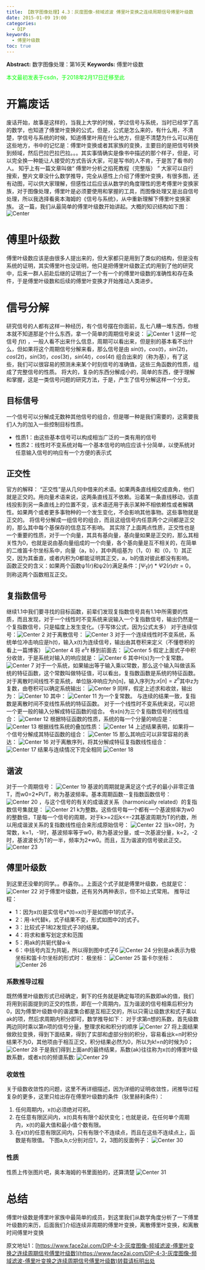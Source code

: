 ```yaml
---
title: 【数字图像处理】4.3：灰度图像-频域滤波 傅里叶变换之连续周期信号傅里叶级数
date: 2015-01-09 19:00
categories:
  - DIP
keywords:
  - 傅里叶级数
toc: true
---
```

**Abstract:** 数字图像处理：第16天
**Keywords:** 傅里叶级数
<!--more-->
<font color="00FF00">本文最初发表于csdn，于2018年2月17日迁移至此</font>
# 开篇废话
废话开始，故事是这样的，当我上大学的时候，学过信号与系统，当时已经学了高的数学，也知道了傅里叶变换的公式，但是，公式是怎么来的，有什么用，不清楚，学信号与系统的时候，知道傅里叶用在什么地方，但是不清楚为什么可以用在这些地方，书中的记忆是：傅里叶变换或者其家族的变换，主要目的是把信号转换到频域，然后巴拉巴拉巴拉。。。其实事情确实是像书中描述的那个样子，但是，可以完全换一种能让人接受的方式告诉大家，可是写书的人不肯，于是苦了看书的人。
知乎上有一篇文章叫做“ 傅里叶分析之掐死教程（完整版） ” 大家可以自行搜索，整片文章没什么数学推导，完全从感性上介绍了傅里叶变换，有很多图，还有动图，可以供大家理解，但感性过后应该从数学的角度理性的思考傅里叶变换家族，对于图像处理，傅里叶是必须要使用和掌握的工具，而图像处理又是出自信号处理，所以我选择看奥本海姆的《信号与系统》，从中重新理解下傅里叶变换家族。
这一篇，我们从最简单的傅里叶级数开始讲起。大概的知识结构如下图：
![Center][]
# 傅里叶级数
傅里叶级数应该是由很多人提出来的，但大家都只是用到了类似的结构，但是没有系统的证明，其实傅里叶也没证明，他只是把傅里叶级数正式的用到了他的研究中，后来一群人前赴后继的证明出了一个有一个的傅里叶级数的准确性和存在条件，于是傅里叶级数和后续的傅里叶变换才开始推动人类进步。
# 信号分解
研究信号的人都有这样一种经历，有个信号摆在你面前，乱七八糟一堆东西，你根本就不知道那是个什么东西，拿一个简单的周期信号来说：
![Center 1][]
这样一坨信号 $f(t)$ ，一般人看不出来什么信息，周期可以看出来，但是别的基本看不出什么，但如果将这个周期信号分解来看，那么信号是由 $sin(t)，cos(t)，sin(2t)，cos(2t)，sin(3t)，cos(3t)，sin(4t)，cos(4t)$ 组合出来的（称为基），有了这些，我们可以很容易的预测未来某个时刻信号的准确值，这些三角函数的性质，组成了完整信号的性质。
将大的，复杂的东西分解成小的，简单的东西，便于理解和掌握，这是一类信号问题的研究方法，于是，产生了信号分解这样一个分支。

## 目标信号
一个信号可以分解成无数种其他信号的组合，但是哪一种是我们需要的，这需要我们人为的加入一些控制目标性质。
- 性质1：由这些基本信号可以构成相当广泛的一类有用的信号
- 性质2：线性时不变系统对每一个基本信号的响应应该十分简单，以使系统对任意输入信号的响应有一个方便的表示式
## 正交性
官方的解释： “正交性”是从几何中借来的术语。如果两条直线相交成直角，他们就是正交的。用向量术语来说，这两条直线互不依赖。沿着某一条直线移动，该直线投影到另一条直线上的位置不变，该术语还用于表示某种不相依赖性或者解耦性。如果两个或者更多事物种的一个发生变化，不会影响其他事物。这些事物就是正交的。
将信号分解成一组信号的组合，而且这组信号内任意两个之间都是正交的，那么其中每个基保存的信息互不影响。
其实除了上面两点性质，正交性也是一个重要的性质，对于一个向量，其具有基向量，基向量如果是正交的，那么其相关性为0，也就是说由基向量组成的一个向量，各个基向量是互不相关的，在简单的二维笛卡尔坐标系中，向量（a，b），其中两组基为（1，0）和（0，1）其正交，因为其垂直，或者内积为0都能证明其正交，a，b的值对彼此都没有影响。
函数正交的含义：如果两个函数ψ1(r)和ψ2(r)满足条件：$\int \Psi_1(r)*\Psi2(r)d\tau=0$，则称这两个函数相互正交。

## 复指数信号
继续1.1中我们要寻找的目标函数，前辈们发现复指数信号具有1.1中所需要的性质，而且发现，对于一个线性时不变系统来说输入一个复指数信号，输出仍然是一个复指数信号，只是幅度上发生变化。（手写体公式，因为公式太多）
对于连续信号：![Center 2][]
对于离散信号： ![Center 3][]
对于一个连续线性时不变系统，系统单位冲击响应是h(t)，输入x(t)为连续信号，输出由其卷积来定义（不懂卷积的看上一篇博客）
![Center 4][]
将 $e^st$ 移到前面去：
![Center 5][]
假定上面式子中积分收敛，于是系统对输入的响应就是：
![Center 6][]
其中H(s)为一个复常数。
![Center 7][]
对于一个系统，如果输出等于输入乘以常数，那么这个输入叫做该系统的特征函数，这个常数叫做特征值，可以看出，复指数函数是系统的特征函数。
对于离散时间线性不变系统，单位脉冲响应为h\[n\]，输入序列为:$x[n]=z^n$其中z为复数，由卷积可以确定系统输出：
![Center 9][]
同样，假定上述求和收敛，输出为：
![Center 10][]
其中： ![Center 11][] 为一个复常数。
与连续的结果一致，复指数是离散时间不变线性系统的特征函数。
对于一个线性时不变系统来说，可以把一个更一般的输入分解成特征函数的组合。
令x(n)为三个复指数信号的线性组合：
![Center 12][]
根据特征函数的性质，系统的每一个分量的响应是：
![Center 13][]
根据线性系统的叠加性质：
![Center 14][]
上述结果表明，如果将一个信号分解成其特征函数的组合：
![Center 15][]
那么其响应可以非常容易的表达：
![Center 16][]
对于离散序列，将其分解成特征复指数线性组合：
![Center 17][]
结果与连续情况下完全相同
![Center 18][]

## 谐波
对于一个周期信号： ![Center 19][] 基波的周期就是满足这个式子的最小非零正值T，而w0=2\*Pi/T，称为基波频率。基本周期函数--复指数函数信号： ![Center 20][] ，与这个信号的有关的成谐波关系（harmonically related）的复指数信号集就是：
![Center 21][]
k为整数。这些信号每一个都有一个基波频率为w0的整数倍，T是每一个信号的周期，对于k>=2后k<=-2其基波周期为T的约数，所以用成谐波关系的复指数线性组合来形成原始信号：
![Center 22][]
当k=0时，为常数，k=1，-1时，基波频率等于w0，称为基波分量，或一次基波分量，k=2，-2时，基波波长为T的一半，频率为2\*w0。而且，互为谐波的信号彼此正交。
![Center 23][]


## 傅里叶级数
到这里还没晕的同学。。恭喜你。。上面这个式子就是傅里叶级数，也就是它：
![Center 22][]
对于傅里叶级数，还有另外两种表示，但不如上式常用。
推导过程：

 *  1：因为x(t)是实信号x\*(t)=x(t)于是如图中1的式子。
 *  2：用-k代替k，式子结果不变，形式如图中2的式子。
 *  3：比较式子1和2发现式子3的结果。
 *  4：将求和重写划定求和范围
 *  5：用ak的共轭代替a-k
 *  6：中括号内互为共轭，所以得到图中式子6
![Center 24][]
分别是ak表示为极坐标和笛卡尔坐标的形式时：
极坐标：
![Center 25][]
笛卡尔坐标：
![Center 26][]
### 系数推导过程
既然傅里叶级数形式已经确定，剩下的任务就是确定每项的系数即ak的值，我们将用到前面提到的正交的性质，即在一个周期内，互为谐波的信号相乘后积分为0，因为傅里叶级数中的谐波集合都是互相正交的，所以只需让级数求和式子乘以ak的项，然后求周期内积分即可，数学推导如下：
对于求第n想的系数，首先级数两边同时乘以第n项的信号分量，整理求和和积分的顺序
![Center 27][]
将上面结果做欧拉变换，得到下面结果，得到了实部和虚部分别的积分，容易看出k=n时积分结果不为0，其他项由于相互正交，积分结果必然为0，所以为k!=n的时候为0；
![Center 28][]
于是我们得到上面an的最终结果，系数\{ak\}往往称为x(t)的傅里叶级数系数，或者x(t)的频谱系数:
![Center 29][]
### 收敛性
关于级数收敛性的问题，这里不再详细描述，因为详细的证明收敛性，闭推导过程复杂的更多，这里只给出存在傅里叶级数的条件（狄里赫利条件）：
1. 任何周期内，x(t)必须绝对可积。
2. 在任意有限区间内，x(t)具有有限个起伏变化；也就是说，在任何单个周期内，x(t)的最大值和最小值个数有限。
3. 在x(t)的任意有限区间内，只有有限个不连续点，而且在这些不连续点上，函数是有限值。
下图a,b,c分别对应1，2，3图的反面例子：
![Center 30][]
### 性质
性质上传张图片吧，奥本海姆的书里面拍的，还算清楚
![Center 31][]

# 总结
傅里叶级数是傅里叶家族中最简单的成员，到这里我们从数学角度分析了一下傅里叶级数的来历，后面我们介绍连续非周期的傅里叶变换，离散傅里叶变换，和离散时间傅里叶变换


[Center]: https://tony4ai-1251394096.cos.ap-hongkong.myqcloud.com/blog_images/DIP-4-3-灰度图像-频域滤波-傅里叶变换之连续周期信号傅里叶级数/20150109140239809.jpg
[Center 1]: https://tony4ai-1251394096.cos.ap-hongkong.myqcloud.com/blog_images/DIP-4-3-灰度图像-频域滤波-傅里叶变换之连续周期信号傅里叶级数/20150109142314831.png
[Center 2]: https://tony4ai-1251394096.cos.ap-hongkong.myqcloud.com/blog_images/DIP-4-3-灰度图像-频域滤波-傅里叶变换之连续周期信号傅里叶级数/20150109151711619.png
[Center 3]: https://tony4ai-1251394096.cos.ap-hongkong.myqcloud.com/blog_images/DIP-4-3-灰度图像-频域滤波-傅里叶变换之连续周期信号傅里叶级数/20150109151716468.png
[Center 4]: https://tony4ai-1251394096.cos.ap-hongkong.myqcloud.com/blog_images/DIP-4-3-灰度图像-频域滤波-傅里叶变换之连续周期信号傅里叶级数/20150109152038460.png
[Center 5]: https://tony4ai-1251394096.cos.ap-hongkong.myqcloud.com/blog_images/DIP-4-3-灰度图像-频域滤波-傅里叶变换之连续周期信号傅里叶级数/20150109152112125.png
[Center 6]: https://tony4ai-1251394096.cos.ap-hongkong.myqcloud.com/blog_images/DIP-4-3-灰度图像-频域滤波-傅里叶变换之连续周期信号傅里叶级数/20150109152241575.png
[Center 7]: https://tony4ai-1251394096.cos.ap-hongkong.myqcloud.com/blog_images/DIP-4-3-灰度图像-频域滤波-傅里叶变换之连续周期信号傅里叶级数/20150109152731158.png
[Center 8]: https://tony4ai-1251394096.cos.ap-hongkong.myqcloud.com/blog_images/DIP-4-3-灰度图像-频域滤波-傅里叶变换之连续周期信号傅里叶级数/20150109153516703.png
[Center 9]: https://tony4ai-1251394096.cos.ap-hongkong.myqcloud.com/blog_images/DIP-4-3-灰度图像-频域滤波-傅里叶变换之连续周期信号傅里叶级数/20150109153601187.png
[Center 10]: https://tony4ai-1251394096.cos.ap-hongkong.myqcloud.com/blog_images/DIP-4-3-灰度图像-频域滤波-傅里叶变换之连续周期信号傅里叶级数/20150109153745285.png
[Center 11]: https://tony4ai-1251394096.cos.ap-hongkong.myqcloud.com/blog_images/DIP-4-3-灰度图像-频域滤波-傅里叶变换之连续周期信号傅里叶级数/20150109153822615.png
[Center 12]: https://tony4ai-1251394096.cos.ap-hongkong.myqcloud.com/blog_images/DIP-4-3-灰度图像-频域滤波-傅里叶变换之连续周期信号傅里叶级数/20150109154613424.png
[Center 13]: https://tony4ai-1251394096.cos.ap-hongkong.myqcloud.com/blog_images/DIP-4-3-灰度图像-频域滤波-傅里叶变换之连续周期信号傅里叶级数/20150109154720068.png
[Center 14]: https://tony4ai-1251394096.cos.ap-hongkong.myqcloud.com/blog_images/DIP-4-3-灰度图像-频域滤波-傅里叶变换之连续周期信号傅里叶级数/20150109154804387.png
[Center 15]: https://tony4ai-1251394096.cos.ap-hongkong.myqcloud.com/blog_images/DIP-4-3-灰度图像-频域滤波-傅里叶变换之连续周期信号傅里叶级数/20150109155013899.png
[Center 16]: https://tony4ai-1251394096.cos.ap-hongkong.myqcloud.com/blog_images/DIP-4-3-灰度图像-频域滤波-傅里叶变换之连续周期信号傅里叶级数/20150109155432015.png
[Center 17]: https://tony4ai-1251394096.cos.ap-hongkong.myqcloud.com/blog_images/DIP-4-3-灰度图像-频域滤波-傅里叶变换之连续周期信号傅里叶级数/20150109155614758.png
[Center 18]: https://tony4ai-1251394096.cos.ap-hongkong.myqcloud.com/blog_images/DIP-4-3-灰度图像-频域滤波-傅里叶变换之连续周期信号傅里叶级数/20150109155743445.png
[Center 19]: https://tony4ai-1251394096.cos.ap-hongkong.myqcloud.com/blog_images/DIP-4-3-灰度图像-频域滤波-傅里叶变换之连续周期信号傅里叶级数/20150109165110997.png
[Center 20]: https://tony4ai-1251394096.cos.ap-hongkong.myqcloud.com/blog_images/DIP-4-3-灰度图像-频域滤波-傅里叶变换之连续周期信号傅里叶级数/20150109165709283.png
[Center 21]: https://tony4ai-1251394096.cos.ap-hongkong.myqcloud.com/blog_images/DIP-4-3-灰度图像-频域滤波-傅里叶变换之连续周期信号傅里叶级数/20150109170636312.png
[Center 22]: https://tony4ai-1251394096.cos.ap-hongkong.myqcloud.com/blog_images/DIP-4-3-灰度图像-频域滤波-傅里叶变换之连续周期信号傅里叶级数/20150109175225490.png
[Center 23]: https://tony4ai-1251394096.cos.ap-hongkong.myqcloud.com/blog_images/DIP-4-3-灰度图像-频域滤波-傅里叶变换之连续周期信号傅里叶级数/20150109190109312.png
[Center 24]: https://tony4ai-1251394096.cos.ap-hongkong.myqcloud.com/blog_images/DIP-4-3-灰度图像-频域滤波-傅里叶变换之连续周期信号傅里叶级数/20150109181357469.png
[Center 25]: https://tony4ai-1251394096.cos.ap-hongkong.myqcloud.com/blog_images/DIP-4-3-灰度图像-频域滤波-傅里叶变换之连续周期信号傅里叶级数/20150109180427428.png
[Center 26]: https://tony4ai-1251394096.cos.ap-hongkong.myqcloud.com/blog_images/DIP-4-3-灰度图像-频域滤波-傅里叶变换之连续周期信号傅里叶级数/20150109180433216.png
[Center 27]: https://tony4ai-1251394096.cos.ap-hongkong.myqcloud.com/blog_images/DIP-4-3-灰度图像-频域滤波-傅里叶变换之连续周期信号傅里叶级数/20150109182834921.png
[Center 28]: https://tony4ai-1251394096.cos.ap-hongkong.myqcloud.com/blog_images/DIP-4-3-灰度图像-频域滤波-傅里叶变换之连续周期信号傅里叶级数/20150109183040578.png
[Center 29]: https://tony4ai-1251394096.cos.ap-hongkong.myqcloud.com/blog_images/DIP-4-3-灰度图像-频域滤波-傅里叶变换之连续周期信号傅里叶级数/20150109183502171.png
[Center 30]: https://tony4ai-1251394096.cos.ap-hongkong.myqcloud.com/blog_images/DIP-4-3-灰度图像-频域滤波-傅里叶变换之连续周期信号傅里叶级数/20150109185757181.png
[Center 31]: https://tony4ai-1251394096.cos.ap-hongkong.myqcloud.com/blog_images/DIP-4-3-灰度图像-频域滤波-傅里叶变换之连续周期信号傅里叶级数/20150109185330390.png





原文地址1：[https://www.face2ai.com/DIP-4-3-灰度图像-频域滤波-傅里叶变换之连续周期信号傅里叶级数](https://www.face2ai.com/DIP-4-3-灰度图像-频域滤波-傅里叶变换之连续周期信号傅里叶级数)转载请标明出处

